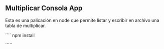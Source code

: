 
## Multiplicar Consola App

Esta es una palicación en node que permite listar y escribir en archivo una tabla de multiplicar.

´´´´
npm install

´´´´´
